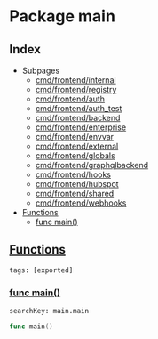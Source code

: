 # Package main

## Index

* Subpages
  * [cmd/frontend/internal](frontend/internal.md)
  * [cmd/frontend/registry](frontend/registry.md)
  * [cmd/frontend/auth](frontend/auth.md)
  * [cmd/frontend/auth_test](frontend/auth_test.md)
  * [cmd/frontend/backend](frontend/backend.md)
  * [cmd/frontend/enterprise](frontend/enterprise.md)
  * [cmd/frontend/envvar](frontend/envvar.md)
  * [cmd/frontend/external](frontend/external.md)
  * [cmd/frontend/globals](frontend/globals.md)
  * [cmd/frontend/graphqlbackend](frontend/graphqlbackend.md)
  * [cmd/frontend/hooks](frontend/hooks.md)
  * [cmd/frontend/hubspot](frontend/hubspot.md)
  * [cmd/frontend/shared](frontend/shared.md)
  * [cmd/frontend/webhooks](frontend/webhooks.md)
* [Functions](#func)
    * [func main()](#main)


## <a id="func" href="#func">Functions</a>

```
tags: [exported]
```

### <a id="main" href="#main">func main()</a>

```
searchKey: main.main
```

```Go
func main()
```

